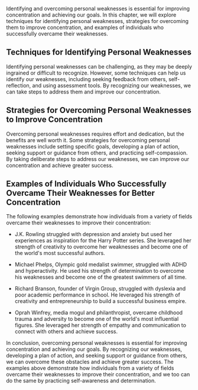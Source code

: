 
Identifying and overcoming personal weaknesses is essential for improving concentration and achieving our goals. In this chapter, we will explore techniques for identifying personal weaknesses, strategies for overcoming them to improve concentration, and examples of individuals who successfully overcame their weaknesses.

Techniques for Identifying Personal Weaknesses
----------------------------------------------

Identifying personal weaknesses can be challenging, as they may be deeply ingrained or difficult to recognize. However, some techniques can help us identify our weaknesses, including seeking feedback from others, self-reflection, and using assessment tools. By recognizing our weaknesses, we can take steps to address them and improve our concentration.

Strategies for Overcoming Personal Weaknesses to Improve Concentration
----------------------------------------------------------------------

Overcoming personal weaknesses requires effort and dedication, but the benefits are well worth it. Some strategies for overcoming personal weaknesses include setting specific goals, developing a plan of action, seeking support or guidance from others, and practicing self-compassion. By taking deliberate steps to address our weaknesses, we can improve our concentration and achieve greater success.

Examples of Individuals Who Successfully Overcame Their Weaknesses for Better Concentration
-------------------------------------------------------------------------------------------

The following examples demonstrate how individuals from a variety of fields overcame their weaknesses to improve their concentration:

* J.K. Rowling struggled with depression and anxiety but used her experiences as inspiration for the Harry Potter series. She leveraged her strength of creativity to overcome her weaknesses and become one of the world's most successful authors.

* Michael Phelps, Olympic gold medalist swimmer, struggled with ADHD and hyperactivity. He used his strength of determination to overcome his weaknesses and become one of the greatest swimmers of all time.

* Richard Branson, founder of Virgin Group, struggled with dyslexia and poor academic performance in school. He leveraged his strength of creativity and entrepreneurship to build a successful business empire.

* Oprah Winfrey, media mogul and philanthropist, overcame childhood trauma and adversity to become one of the world's most influential figures. She leveraged her strength of empathy and communication to connect with others and achieve success.

In conclusion, overcoming personal weaknesses is essential for improving concentration and achieving our goals. By recognizing our weaknesses, developing a plan of action, and seeking support or guidance from others, we can overcome these obstacles and achieve greater success. The examples above demonstrate how individuals from a variety of fields overcame their weaknesses to improve their concentration, and we too can do the same by practicing self-awareness and determination.
